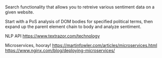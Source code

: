 Search functionality that allows you to retreive various sentiment data on a given website.

Start with a PoS analysis of DOM bodies for specified political terms, then expand up the parent element chain to body and analyze sentiment.

NLP API
https://www.textrazor.com/technology

Microservices, hooray!
https://martinfowler.com/articles/microservices.html
https://www.nginx.com/blog/deploying-microservices/
